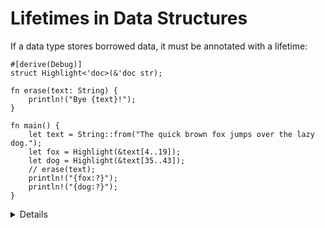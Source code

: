 # Lifetimes in Data Structures

If a data type stores borrowed data, it must be annotated with a lifetime:

```rust,editable
#[derive(Debug)]
struct Highlight<'doc>(&'doc str);

fn erase(text: String) {
    println!("Bye {text}!");
}

fn main() {
    let text = String::from("The quick brown fox jumps over the lazy dog.");
    let fox = Highlight(&text[4..19]);
    let dog = Highlight(&text[35..43]);
    // erase(text);
    println!("{fox:?}");
    println!("{dog:?}");
}
```

<details>

* In the above example, the annotation on `Highlight` enforces that the data underlying the contained `&str` lives at least as long as any instance of `Highlight` that uses that data.
* If `text` is consumed before the end of the lifetime of `fox` (or `dog`), the borrow checker throws an error.
* Types with borrowed data force users to hold on to the original data. This can be useful for creating lightweight views, but it generally makes them somewhat harder to use.
* When possible, make data structures own their data directly.

</details>
